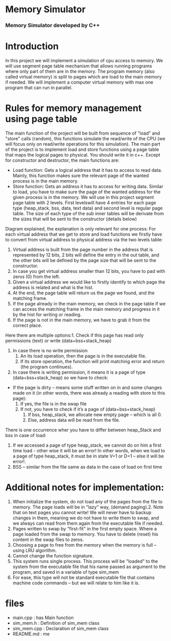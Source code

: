 Memory Simulator
=====================
### Memory Simulator developed by C++

# Introduction
In this project we will implement a simulation of cpu access to memory. 
We will use segment page table mechanism that allows running programs where only part of them are in the memory. 
The program memory (also called virtual memory) is split to pages which are load to the main memory if needed.
We will implement a computer virtual memory with max one program that can run in parallel. 

# Rules for memory management using page table
The main function of the project will be built from sequence of "load" and "store" calls (random), this functions simulate the read/write of the CPU (we will focus only on read/write operations for this simulation). 
The main part of the project is to implement load and store functions using a page table that maps the logical pages to physical.
You should write it in c++. Except for constructor and destructor, the main functions are:
- Load function:
Gets a logical address that it has to access to read data. Mainly, this function makes sure the relevant page of the wanted process is in the main memory.
- Store function:
Gets an address it has to access for writing data. Similar to load, you have to make sure the page of the wanted address for the given process is in the memory.
We will use in this project segment page table with 2 levels. First levelswill have 4 entries for each page type (heap_stack, bss, data, text data) and second level is regular page table. The size of each type of the sub inner tables will be derivate from the sizes that will be sent to the constructor (details below)

Diagram explained, the explanation is only relevant for one process:
For each virtual address that we get to store and load functions we firstly have to convert from virtual address to physical address via the two levels table:

1. Virtual address is built from the page number in the address that is represented by 12 bits, 2 bits will define the entry in the out table, and the other bits will be defined by the page size that will be sent to the constructor.
2. In case you get virtual address smaller than 12 bits, you have to pad with zeros (0) from the left.
3. Given a virtual address we would like to firstly identify to which page the address is related and what is the hist.
4. At the end, the page table will return us the page we found, and the matching frame.
5. If the page already in the main memory, we check in the page table if we can access
the matching frame in the main memory and progress in it by the hist for writing or reading.
6. If the page is not in the main memory, we have to grab it from the correct place.

Here there are multiple options:1. Check if this page has read only permissions (text) or write (data+bss+stack_heap)
1. In case there is no write permission
    1. An its load operation, then the page is in the executable file.
    2. If its store operation, the function will print matching error and return (the program continues).
2. In case there is writing permission, it means it is a page of type (data+bss+stack_heap) so we have to check:
- If the page is dirty – means some stuff written on in and some changes made on it (in other words, there was already a reading with store to this page):
    1. If yes, the file is in the swap file
    2. If not, you have to check if it’s a page of (data+bss+stack_heap)
        1. If bss, heap_stack, we allocate new empty page – which is all 0.
        2. Else, address data will be read from the file.

There is one occurrence wher you have to differ between heap_Stack and bss in case of load:
1. If we accessed a page of type heap_stack, we cannot do on him a first time load - other wise it will be an error! In other words, when we load to a page of type heap_stack, it must be in state V=1 or D=1 – else it will be error!.
2. BSS – similar from the file same as data in the case of load on first time

# Additional notes for implementation:
1. When initialize the system, do not load any of the pages from the file to memory.
The page loads will be in "lazy" way, (demand paging).2. Note that on text pages you cannot write! We will never have to backup changes in them, meaning we do not have to write them to swap, and we always can read from them again from the executable file if needed.
3. Pages written to swap by "first-fit" in the first empty space. Where a page loaded from the swap to memory. You have to delete (reset) his content in the swap files to zeros.
4. Choosing a page to free from the memory when the memory is full – using LRU algorithm.
5. Cannot change the function signature.
6. This system runs single process. This process will be "loaded" to the system from the executable file that his name passed as argument to the program, and saved in a variable of type sim_mem
7. For ease, this type will not be standard executable file that contains machine code commands – but we will relate to him like it is.

# files
- main.cpp : has Main function
- sim_mem.h :  Definition of sim_mem class
- sim_mem.cpp : Declaration of sim_mem class
- README.md : me


    
